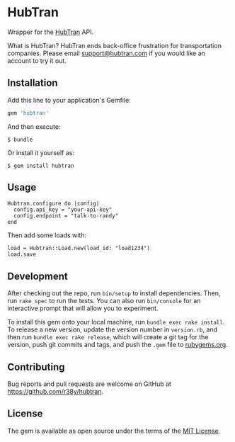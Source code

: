 # HubTran

Wrapper for the [HubTran](https://www.hubtran.com/) API. 

What is HubTran? HubTran ends back-office frustration for transportation companies. Please email support@hubtran.com if you would like an account to try it out. 

## Installation

Add this line to your application's Gemfile:

```ruby
gem 'hubtran'
```

And then execute:

    $ bundle

Or install it yourself as:

    $ gem install hubtran

## Usage

```
Hubtran.configure do |config|
  config.api_key = "your-api-key"
  config.endpoint = "talk-to-randy"
end
```

Then add some loads with:

```
load = Hubtran::Load.new(load_id: "load1234")
load.save
```

## Development

After checking out the repo, run `bin/setup` to install dependencies. Then, run `rake spec` to run the tests. You can also run `bin/console` for an interactive prompt that will allow you to experiment.

To install this gem onto your local machine, run `bundle exec rake install`. To release a new version, update the version number in `version.rb`, and then run `bundle exec rake release`, which will create a git tag for the version, push git commits and tags, and push the `.gem` file to [rubygems.org](https://rubygems.org).

## Contributing

Bug reports and pull requests are welcome on GitHub at https://github.com/r38y/hubtran.


## License

The gem is available as open source under the terms of the [MIT License](http://opensource.org/licenses/MIT).

